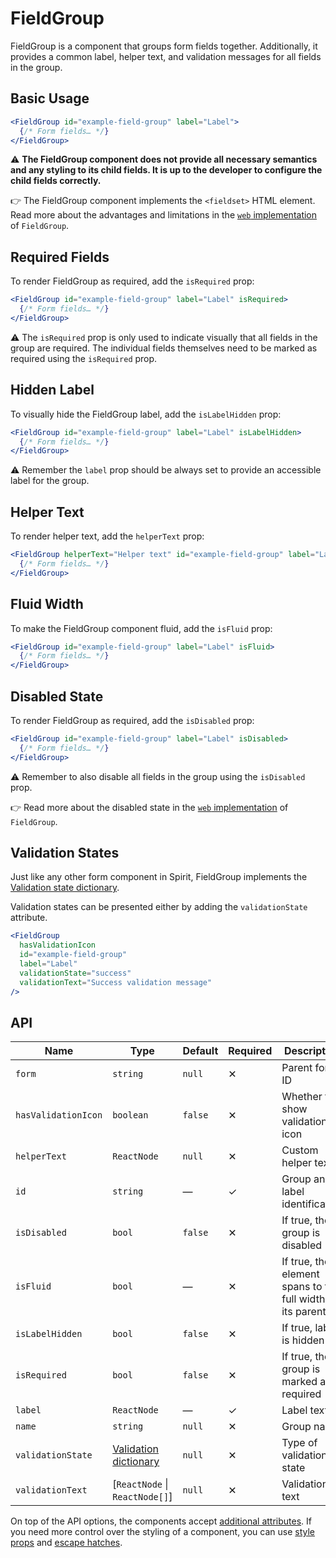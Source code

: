 # FieldGroup

FieldGroup is a component that groups form fields together.
Additionally, it provides a common label, helper text, and validation messages for all fields in the group.

## Basic Usage

```jsx
<FieldGroup id="example-field-group" label="Label">
  {/* Form fields… */}
</FieldGroup>
```

⚠️ **The FieldGroup component does not provide all necessary semantics and any styling to its child fields. It is up
to the developer to configure the child fields correctly.**

👉 The FieldGroup component implements the `<fieldset>` HTML element. Read more about the advantages and limitations in
the [`web` implementation][gh-web-field-group-html] of `FieldGroup`.

## Required Fields

To render FieldGroup as required, add the `isRequired` prop:

```jsx
<FieldGroup id="example-field-group" label="Label" isRequired>
  {/* Form fields… */}
</FieldGroup>
```

⚠️ The `isRequired` prop is only used to indicate visually that all fields in the group are required. The individual
fields themselves need to be marked as required using the `isRequired` prop.

## Hidden Label

To visually hide the FieldGroup label, add the `isLabelHidden` prop:

```jsx
<FieldGroup id="example-field-group" label="Label" isLabelHidden>
  {/* Form fields… */}
</FieldGroup>
```

⚠️ Remember the `label` prop should be always set to provide an accessible label for the group.

## Helper Text

To render helper text, add the `helperText` prop:

```jsx
<FieldGroup helperText="Helper text" id="example-field-group" label="Label">
  {/* Form fields… */}
</FieldGroup>
```

## Fluid Width

To make the FieldGroup component fluid, add the `isFluid` prop:

```jsx
<FieldGroup id="example-field-group" label="Label" isFluid>
  {/* Form fields… */}
</FieldGroup>
```

## Disabled State

To render FieldGroup as required, add the `isDisabled` prop:

```jsx
<FieldGroup id="example-field-group" label="Label" isDisabled>
  {/* Form fields… */}
</FieldGroup>
```

⚠️ Remember to also disable all fields in the group using the `isDisabled` prop.

👉 Read more about the disabled state in the [`web` implementation][gh-web-field-group-disabled] of `FieldGroup`.

## Validation States

Just like any other form component in Spirit, FieldGroup implements the
[Validation state dictionary][dictionary-validation].

Validation states can be presented either by adding the `validationState` attribute.

```jsx
<FieldGroup
  hasValidationIcon
  id="example-field-group"
  label="Label"
  validationState="success"
  validationText="Success validation message"
/>
```

## API

| Name                | Type                                           | Default | Required | Description                                                |
| ------------------- | ---------------------------------------------- | ------- | -------- | ---------------------------------------------------------- |
| `form`              | `string`                                       | `null`  | ✕        | Parent form ID                                             |
| `hasValidationIcon` | `boolean`                                      | `false` | ✕        | Whether to show validation icon                            |
| `helperText`        | `ReactNode`                                    | `null`  | ✕        | Custom helper text                                         |
| `id`                | `string`                                       | —       | ✓        | Group and label identification                             |
| `isDisabled`        | `bool`                                         | `false` | ✕        | If true, the group is disabled                             |
| `isFluid`           | `bool`                                         | —       | ✕        | If true, the element spans to the full width of its parent |
| `isLabelHidden`     | `bool`                                         | `false` | ✕        | If true, label is hidden                                   |
| `isRequired`        | `bool`                                         | `false` | ✕        | If true, the group is marked as required                   |
| `label`             | `ReactNode`                                    | —       | ✓        | Label text                                                 |
| `name`              | `string`                                       | `null`  | ✕        | Group name                                                 |
| `validationState`   | [Validation dictionary][dictionary-validation] | `null`  | ✕        | Type of validation state                                   |
| `validationText`    | \[`ReactNode` \| `ReactNode[]`]                | `null`  | ✕        | Validation text                                            |

On top of the API options, the components accept [additional attributes][readme-additional-attributes].
If you need more control over the styling of a component, you can use [style props][readme-style-props]
and [escape hatches][readme-escape-hatches].

[dictionary-validation]: https://github.com/lmc-eu/spirit-design-system/blob/main/docs/DICTIONARIES.md#validation
[gh-web-field-group-disabled]: https://github.com/lmc-eu/spirit-design-system/tree/main/packages/web/src/scss/components/FieldGroup#disabled-state
[gh-web-field-group-html]: https://github.com/lmc-eu/spirit-design-system/tree/main/packages/web/src/scss/components/FieldGroup#html-semantics
[readme-additional-attributes]: https://github.com/lmc-eu/spirit-design-system/blob/main/packages/web-react/README.md#additional-attributes
[readme-escape-hatches]: https://github.com/lmc-eu/spirit-design-system/blob/main/packages/web-react/README.md#escape-hatches
[readme-style-props]: https://github.com/lmc-eu/spirit-design-system/blob/main/packages/web-react/README.md#style-props
